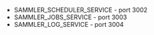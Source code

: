 - SAMMLER_SCHEDULER_SERVICE - port 3002
- SAMMLER_JOBS_SERVICE - port 3003
- SAMMLER_LOG_SERVICE - port 3004
